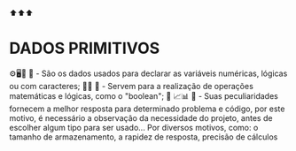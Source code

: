⬆️⬆️⬆️

# DADOS PRIMITIVOS
⚙️🖥️🧮
🥇 - São os dados usados para declarar as variáveis numéricas, lógicas ou com caracteres;
👨‍🏫
🥈 - Servem para a realização de operações matemáticas e lógicas, como o "boolean"; 👨‍
📈📊
🥉 - Suas peculiaridades fornecem a melhor resposta para determinado problema e código, por este motivo, é necessário a observação da necessidade do projeto, antes de escolher algum tipo para ser usado... Por diversos motivos, como: o tamanho de armazenamento, a rapidez de resposta, precisão de cálculos
